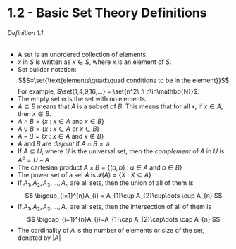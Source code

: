 # 1.2 - Basic Set Theory Definitions
###### Definition 1.1
- A set is an unordered collection of elements.
- $x$ in $S$ is written as $x\in S$, where $x$ is an element of $S$.
- Set builder notation: $$S=\set{\text{elements\quad:\quad conditions to be in the element}}$$
  For example, $\set{1,4,9,16,...} = \set{n^2\ :\ n\in\mathbb{N}}$.
- The empty set $\emptyset$ is the set with no elements.
- $A\subseteq B$ means that $A$ is a subset of $B$. This means that for all $x$, if $x\in A$, then $x\in B$.
- $A\cap B = \{ x\ :\ x\in A\text{ and } x\in B \}$
- $A\cup B = \{ x\ :\ x\in A\text{ or } x\in B\}$
- $A - B = \{ x\ :\ x\in A\text{ and } x\not\in B \}$
- $A$ and $B$ are *disjoint* if $A\cap B= \emptyset$
- If $A\subseteq U,$ where $U$ is the universal set, then the *complement* of $A$ in $U$ is $A^{c}=U-A$
- The cartesian product $A\times B=\{ (a,b)\ :\ a\in A\text{ and } b\in B \}$
- The power set of a set $A$ is $\mathcal{P}(A) = \{ X\ :\ X\subseteq A\}$
- If $A_{1}, A_{2}, A_{3}, \dots,A_{n}$ are all sets, then the union of all of them is $$
\bigcup_{i=1}^{n}A_{i} = A_{1}\cup A_{2}\cup\dots \cup A_{n}
$$
- If $A_{1}, A_{2}, A_{3},\dots,A_{n}$ are all sets, then the intersection of all of them is $$
\bigcap_{i=1}^{n}A_{i}=A_{1}\cap A_{2}\cap\dots \cap A_{n}
$$
- The cardinality of $A$ is the number of elements or size of the set, denoted by $|A|$

